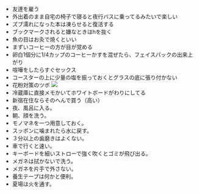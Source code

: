 * 友達を雇う
* 外出着のまま自宅の椅子で寝ると夜行バスに乗ってるみたいで楽しい
* ズブ濡れになった本は凍らせると復活する
* ブックマークされると嫌なときはhを抜く
* 魚の目はお灸で焼くといい
* まずいコーヒーの方が目が覚める
* 卵白1個分に1/4カップのコーヒーかすを混ぜたら、フェイスパックの出来上がり
* 喧嘩をしたらすぐセックス
* コースターの上に少量の塩を振っておくとグラスの底に張り付かない
* 花粉対策のツボ <img src="http://f.hatena.ne.jp/images/fotolife/k/kotorikotoriko/20090228/20090228005052.png" />
* 冷蔵庫に直接メモかいてホワイトボードがわりにしてる
* 新宿在住ならそのへんで買う（高い）
* 夜、風呂に入る。
* 朝、顔を洗う。
* モノマネを一つ用意しておく。
* スッポンに噛まれたら水に戻す。
* ３分以上の歯磨きはよくない。
* 車で行くと速い。
* キーボードを細いストローで強く吹くとゴミが飛び出る。
* メガネは拭かないで洗う。
* メガネを片手で外さない。
* 養生テープは何かと便利。
* 夏場は火を通す。

